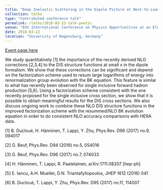 ```yaml
---
title: "Deep Inelastic Scattering in the Dipole Picture at Next-to-Leading Order"
collection: talks
type: "Contributed conference talk"
permalink: /talks/2018-03-22-talk-poetic
venue: "8th International Conference on Physics Opportunities at an ElecTron-Ion-Collider"
date: 2018-03-22
location: "University of Regensburg, Germany"
---
```


[Event page here](https://indico.cern.ch/event/663878/)

We study quantitatively [1] the importance of the recently derived NLO corrections [2,3,4] to the
DIS structure functions at small x in the dipole formalism. We show that these corrections can
be significant and depend on the factorization scheme used to resum large logarithms of energy
into renormalization group evolution with the BK equation. This feature is similar to what has
recently been observed for single inclusive forward hadron production [5,6]. Using a factorization
scheme consistent with the one recently proposed for the single inclusive cross section, we show
that it is possible to obtain meaningful results for the DIS cross sections. We also discuss ongoing
work to combine these NLO DIS structure functions in the improved factorization scheme with the
resummed/NLO BK evolution equation in order to do consistent NLO accuracy comparisons with
HERA data.

[1] B. Ducloué, H. Hänninen, T. Lappi, Y. Zhu, Phys.Rev. D96 (2017) no.9, 094017

[2] G. Beuf, Phys.Rev. D94 (2016) no.5, 054016

[3] G. Beuf, Phys.Rev. D96 (2017) no.7, 074033

[4] H. Hänninen, T. Lappi, R. Paatelainen, arXiv:1711.08207 [hep-ph]

[5] E. Iancu, A.H. Mueller, D.N. Triantafyllopoulos, JHEP 1612 (2016) 041

[6] B. Ducloué, T. Lappi, Y. Zhu, Phys.Rev. D95 (2017) no.11, 114007
